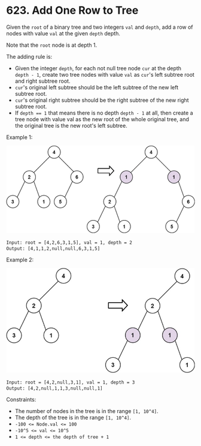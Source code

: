 # 623. Add One Row to Tree

Given the `root` of a binary tree and two integers `val` and `depth`, add a row of nodes with value `val` at the given `depth` depth.

Note that the `root` node is at depth 1.

The adding rule is:

- Given the integer `depth`, for each not null tree node `cur` at the depth `depth - 1`, create two tree nodes with value `val` as `cur`'s left subtree root and right subtree root.
- `cur`'s original left subtree should be the left subtree of the new left subtree root.
- `cur`'s original right subtree should be the right subtree of the new right subtree root.
- If `depth == 1` that means there is no depth `depth - 1` at all, then create a tree node with value val as the new root of the whole original tree, and the original tree is the new root's left subtree.

Example 1:

![](example_1.png)

    Input: root = [4,2,6,3,1,5], val = 1, depth = 2
    Output: [4,1,1,2,null,null,6,3,1,5]

Example 2:

![](example_2.png)

    Input: root = [4,2,null,3,1], val = 1, depth = 3
    Output: [4,2,null,1,1,3,null,null,1]

Constraints:

- The number of nodes in the tree is in the range `[1, 10^4]`.
- The depth of the tree is in the range `[1, 10^4]`.
- `-100 <= Node.val <= 100`
- `-10^5 <= val <= 10^5`
- `1 <= depth <= the depth of tree + 1`